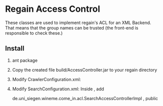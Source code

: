 Regain Access Control
=====================

These classes are used to implement regain's ACL for an XML Backend. That means that the group names can be trusted (the front-end is responsible to check these.)

Install
-------

1. ant package
2. Copy the created file build/AccessController.jar to your regain directory
3. Modify CrawlerConfiguration.xml:

4. Modify SearchConfiguration.xml: Inside <defaultSettings>, add

	<searchAccessController>
		<class jar="AccessController.jar">de.uni_siegen.wineme.come_in.acl.SearchAccessControllerImpl</class>
    		<config>
    			<param name="groupSeperator">,</param>
			<param name="defaultGroups">public</param>
		</config>
	</searchAccessController>

